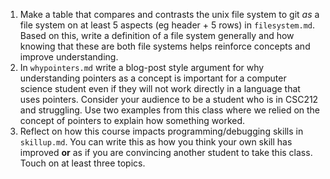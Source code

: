 
1. Make a table that compares and contrasts the unix file system to git *as* a file system on at least 5 aspects (eg header + 5 rows) in `filesystem.md`. Based on this, write a definition of a file system generally and how knowing that these are both file systems helps reinforce concepts and improve understanding.
1. In `whypointers.md` write a blog-post style argument for why understanding pointers as a concept is important for a computer science student even if they will not work directly in a language that uses pointers.  Consider your audience to be a student who is in CSC212 and struggling. Use two examples from this class where we relied on the concept of pointers to explain how something worked.
1. Reflect on how this course impacts programming/debugging skills in `skillup.md`.  You can write this as how you think your own skill has improved **or** as if you are convincing another student to take this class. Touch on at least three topics.
```{index} filesystem.md
```
```{index}whypointers.md
```
```{index}skillup.md
```
